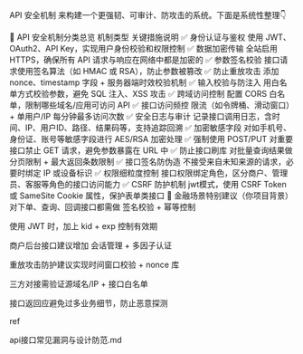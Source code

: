 
API 安全机制 来构建一个更强韧、可审计、防攻击的系统。下面是系统性整理👇

🔐 API 安全机制分类总览
机制类型	关键措施说明
✅ 身份认证与鉴权	使用 JWT、OAuth2、API Key，实现用户身份校验和权限控制
✅ 数据加密传输	全站启用 HTTPS，确保所有 API 请求与响应在网络中都是加密的
✅ 参数签名校验	接口请求使用签名算法（如 HMAC 或 RSA），防止参数被篡改
✅ 防止重放攻击	添加 nonce、timestamp 字段 + 服务器端时效校验机制
✅ 输入校验与防注入	用白名单方式校验参数，避免 SQL 注入、XSS 攻击
✅ 跨域访问控制	配置 CORS 白名单，限制哪些域名/应用可访问 API
✅ 接口访问频控	限流（如令牌桶、滑动窗口）+ 单用户/IP 每分钟最多访问次数
✅ 安全日志与审计	记录接口调用日志，含时间、IP、用户ID、路径、结果码等，支持追踪回溯
✅ 加密敏感字段	对如手机号、身份证、账号等敏感字段进行 AES/RSA 加密处理
✅ 强制使用 POST/PUT	对重要接口禁止 GET 请求，避免参数暴露在 URL 中
✅ 防止接口刷库	对批量查询结果做分页限制 + 最大返回条数限制
✅ 接口签名防伪造	不接受来自未知来源的请求，必要时绑定 IP 或设备标识
✅ 权限细粒度控制	接口权限绑定角色，区分商户、管理员、客服等角色的接口访问能力
✅ CSRF 防护机制	jwt模式，使用 CSRF Token 或 SameSite Cookie 属性，保护表单类接口
🧠 金融场景特别建议（你项目背景）
对下单、查询、回调接口都需做 签名校验 + 幂等控制

使用 JWT 时，加上 kid + exp 控制有效期

商户后台接口建议增加 会话管理 + 多因子认证

重放攻击防护建议实现时间窗口校验 + nonce 库

三方对接需验证源域名/IP + 接口白名单

接口返回应避免过多业务细节，防止恶意探测


ref

api接口常见漏洞与设计防范.md